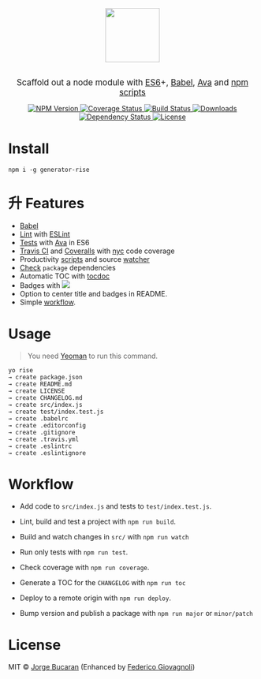 <div align="center">
  <a href="http://git.io/rise">
    <img width=110px src="https://cloud.githubusercontent.com/assets/8317250/11298615/b7d9f5b6-8fc3-11e5-8f27-8f4a6e60db8e.png">
  </a>
</div>
<br>

<p align="center"><big>
Scaffold out a node module with <a href="https://github.com/lukehoban/es6features">ES6</a>+, <a href="https://babeljs.io">Babel</a>, <a href="https://github.com/sindresorhus/ava">Ava</a> and <a href="https://docs.npmjs.com/misc/scripts">npm scripts</a>
</big></p>

<p align="center">
  <a href="https://npmjs.org/package/generator-rise">
    <img src="https://img.shields.io/npm/v/generator-rise.svg?style=flat-square"
         alt="NPM Version">
  </a>

  <a href="https://coveralls.io/r/bucaran/generator-rise">
    <img src="https://img.shields.io/coveralls/bucaran/generator-rise.svg?style=flat-square"
         alt="Coverage Status">
  </a>

  <a href="https://travis-ci.org/bucaran/generator-rise">
    <img src="https://img.shields.io/travis/bucaran/generator-rise.svg?style=flat-square"
         alt="Build Status">
  </a>

  <a href="https://npmjs.org/package/generator-rise">
    <img src="http://img.shields.io/npm/dm/generator-rise.svg?style=flat-square"
         alt="Downloads">
  </a>

  <a href="https://david-dm.org/bucaran/generator-rise.svg">
    <img src="https://david-dm.org/bucaran/generator-rise.svg?style=flat-square"
         alt="Dependency Status">
  </a>

  <a href="https://github.com/bucaran/generator-rise/blob/master/LICENSE">
    <img src="https://img.shields.io/npm/l/generator-rise.svg?style=flat-square"
         alt="License">
  </a>
</p>

# Install

```
npm i -g generator-rise
```

# 升 Features

* [Babel](https://babeljs.io)
* [Lint](http://stackoverflow.com/questions/8503559/what-is-linting) with [ESLint](http://eslint.org/)
* [Tests](http://programmers.stackexchange.com/questions/135218/what-is-the-difference-between-writing-test-cases-for-bdd-and-tdd) with [Ava][ava] in ES6
* [Travis CI](http://docs.travis-ci.com/user/languages/javascript-with-nodejs/) and [Coveralls](https://coveralls.io) with [nyc][nyc] code coverage
* Productivity   [scripts](https://github.com/bucaran/generator-rise/blob/master/app/templates/package.json#L11) and source [watcher](https://github.com/mikeal/watch)
* [Check](https://github.com/maxogden/dependency-check) `package` dependencies
* Automatic TOC with [tocdoc](https://github.com/thlorenz/doctoc)
* Badges with [![][shields]](http://shields.io/)
* Option to center title and badges in README.
* Simple [workflow](#beginner-workflow).

# Usage
> You need [Yeoman](http://yeoman.io/) to run this command.

```
yo rise
→ create package.json
→ create README.md
→ create LICENSE
→ create CHANGELOG.md
→ create src/index.js
→ create test/index.test.js
→ create .babelrc
→ create .editorconfig
→ create .gitignore
→ create .travis.yml
→ create .eslintrc
→ create .eslintignore
```

# Workflow

* Add code to `src/index.js` and tests to `test/index.test.js`.

* Lint, build and test a project with `npm run build`.

* Build and watch changes in `src/` with `npm run watch`

* Run only tests with `npm run test`.

* Check coverage with `npm run coverage`.

* Generate a TOC for the `CHANGELOG` with `npm run toc`

* Deploy to a remote origin with `npm run deploy`.

* Bump version and publish a package with `npm run major` or `minor/patch`

# License

MIT © [Jorge Bucaran][author] (Enhanced by [Federico Giovagnoli][Meesayen])

[author]:  https://github.com/bucaran
[Meesayen]:  https://github.com/Meesayen
[ava]:    https://github.com/sindresorhus/ava
[nyc]:    https://github.com/bcoe/nyc
[shields]: https://img.shields.io/badge/shields-io-FF3399.svg?style=flat-square
